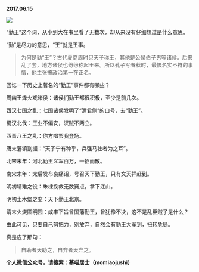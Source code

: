 
          
            
**2017.06.15**



![](//upload-images.jianshu.io/upload_images/51001-136366cc7148e8d2.png)




“勤王”这个词，从小到大在书里看了无数次，却从来没有仔细想过是什么意思。

“勤”是尽力的意思，“王”就是王事。
>为何是勤“王”？古代夏商周时只天子称王，其他是公侯伯子男等诸侯。后来乱了套，地方诸侯也纷纷称起王来。所以孔子写春秋时，最恨名实不符的事情，他主张搞政治第一在正名。



回忆一下历史上著名的“勤王”事件都有哪些？

周幽王烽火戏诸侯：诸侯们勤王都很积极，至少是前几次。

西汉七国之乱：七国诸侯发明了“清君侧”的口号，去“勤王”。

蜀汉北伐：王业不偏安，汉贼不两立。

西晋八王之乱：你方唱罢我登场。

唐末藩镇割据：“天子宁有种乎，兵强马壮者为之耳”。

北宋末年：河北勤王义军百万，一招而散。

南宋末年：太后发布哀痛诏，号召天下勤王，只有文天祥赶到。

明初靖难之役：朱棣挽救无数赛点，拿下江山。

明初土木堡之变：天下勤王北京。

清末火烧圆明园：咸丰下旨曾国藩勤王，曾犹豫不决，这不是乱臣贼子是什么？

由此可见，只要自己努把力，别放弃，自然会有勤王大军到，扭转危局。

真是应了那句：
>自助者天助之，自弃者天弃之。




**个人微信公众号，请搜索：摹喵居士（momiaojushi）**

          
        